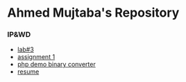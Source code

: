 # Ahmed Mujtaba's Repository
### IP&amp;WD
* [lab#3](ipwd/lab3.html)
* [assignment 1](ipwd/login.html)
* [php demo binary converter](http://34.72.223.141/index.php)
* [resume](http://35.225.81.225/)
